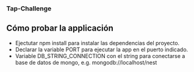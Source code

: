 ### Tap-Challenge

## Cómo probar la applicación

-   Ejectutar npm install para instalar las dependencias del proyecto.
-   Declarar la variable PORT para ejecutar la app en el puerto indicado.
-   Variable DB_STRING_CONNECTION con el string para conectarse a base de datos de mongo, e.g. mongodb://localhost/nest
